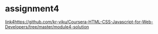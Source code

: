 # assignment4
[link4]()https://github.com/kr-viku/Coursera-HTML-CSS-Javascript-for-Web-Developers/tree/master/module4-solution
